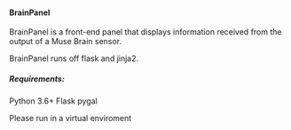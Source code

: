 #### BrainPanel

BrainPanel is a front-end panel that displays information received from the output of a Muse Brain sensor.

BrainPanel runs off flask and jinja2.


##### Requirements:

Python 3.6+
Flask
pygal


Please run in a virtual enviroment
